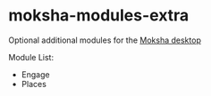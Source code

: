 # moksha-modules-extra
Optional additional modules for the [Moksha desktop](https://github.com/JeffHoogland/moksha)

Module List:

- Engage
- Places
